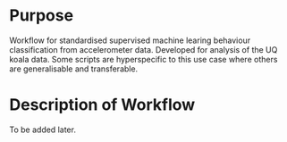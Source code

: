 # Purpose
Workflow for standardised supervised machine learing behaviour classification from accelerometer data. Developed for analysis of the UQ koala data. Some scripts are hyperspecific to this use case where others are generalisable and transferable. 

# Description of Workflow
To be added later.
